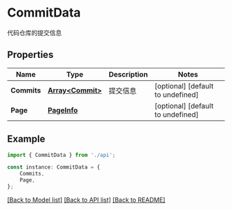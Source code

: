 # CommitData

代码仓库的提交信息

## Properties

Name | Type | Description | Notes
------------ | ------------- | ------------- | -------------
**Commits** | [**Array&lt;Commit&gt;**](Commit.md) | 提交信息 | [optional] [default to undefined]
**Page** | [**PageInfo**](PageInfo.md) |  | [optional] [default to undefined]

## Example

```typescript
import { CommitData } from './api';

const instance: CommitData = {
    Commits,
    Page,
};
```

[[Back to Model list]](../README.md#documentation-for-models) [[Back to API list]](../README.md#documentation-for-api-endpoints) [[Back to README]](../README.md)

